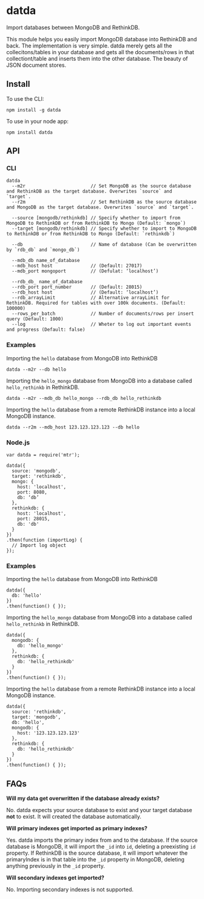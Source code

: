 # datda

Import databases between MongoDB and RethinkDB.

This module helps you easily import MongoDB database into RethinkDB and back. The implementation is very simple. datda merely gets all the collecitons/tables in your database and gets all the documents/rows in that collectiont/table and inserts them into the other database. The beauty of JSON document stores.

## Install

To use the CLI:
```
npm install -g datda
```

To use in your node app:
```
npm install datda
```

## API

### CLI

```
datda
  --m2r                        // Set MongoDB as the source database and RethinkDB as the target database. Overwrites `source` and `target`.
  --r2m                        // Set RethinkDB as the source database and MongoDB as the target database. Overwrites `source` and `target`.

  --source [mongodb/rethinkdb] // Specify whether to import from MongoDB to RethinkDB or from RethinkDB to Mongo (Default: `mongo`)
  --target [mongodb/rethinkdb] // Specify whether to import to MongoDB to RethinkDB or from RethinkDB to Mongo (Default: `rethinkdb`)

  --db                         // Name of database (Can be overwritten by `rdb_db` and `mongo_db`)

  --mdb_db name_of_database
  --mdb_host host              // (Default: 27017)
  --mdb_port mongoport         // (Defulat: ‘localhost’)

  --rdb_db_ name_of_database
  --rdb_port port_number       // (Default: 28015)
  --rdb_host host              // (Default: ‘localhost’)
  --rdb_arrayLimit             // Alternative arrayLimit for RethinkDB. Required for tables with over 100k documents. (Default: 100000)
  --rows_per_batch             // Number of documents/rows per insert query (Default: 1000)
  --log                        // Wheter to log out important events and progress (Default: false)
```

### Examples

Importing the `hello` database from MongoDB into RethinkDB
```
datda --m2r --db hello
```

Importing the `hello_mongo` database from MongoDB into a database called `hello_rethinkb` in RethinkDB.

```
datda --m2r --mdb_db hello_mongo --rdb_db hello_rethinkdb
```

Importing the `hello` database from a remote RethinkDB instance into a local MongoDB instance.

```
datda --r2m --mdb_host 123.123.123.123 --db hello
```

### Node.js

```
var datda = require('mtr');

datda({
  source: 'mongodb',
  target: 'rethinkdb',
  mongo: {
    host: 'localhost',
    port: 8080,
    db: ‘db’
  },
  rethinkdb: {
    host: 'localhost',
    port: 28015,
    db: 'db'
  }
})
.then(function (importLog) {
  // Import log object
});
```

### Examples

Importing the `hello` database from MongoDB into RethinkDB
```
datda({
  db: 'hello'
})
.then(function() { });
```

Importing the `hello_mongo` database from MongoDB into a database called `hello_rethinkb` in RethinkDB.

```
datda({
  mongodb: {
    db: 'hello_mongo'
  },
  rethinkdb: {
    db: 'hello_rethinkdb'
  }
})
.then(function() { });
```

Importing the `hello` database from a remote RethinkDB instance into a local MongoDB instance.

```
datda({
  source: 'rethinkdb',
  target: 'mongodb',
  db: 'hello',
  mongodb: {
    host: '123.123.123.123'
  },
  rethinkdb: {
    db: 'hello_rethinkdb'
  }
})
.then(function() { });
```

## FAQs

**Will my data get overwritten if the database already exists?**

No. datda expects your source database to exist and your target database **not** to exist. It will created the database automatically.

**Will primary indexes get imported as primary indexes?**

Yes. datda imports the primary index from and to the database. If the source database is MongoDB, it will import the `_id` into `id`, deleting a preexisting `id` property. If RethinkDB is the source database, it will import whatever the primaryIndex is in that table into the `_id` property in MongoDB, deleting anything previously in the `_id` property.

**Will secondary indexes get imported?**

No. Importing secondary indexes is not supported.

